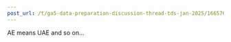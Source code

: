 ```yaml
---
post_url: /t/ga5-data-preparation-discussion-thread-tds-jan-2025/166576/76
---
```

AE means UAE and so on…
